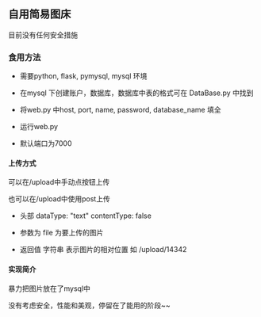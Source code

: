 ## 自用简易图床

目前没有任何安全措施

### 食用方法

* 需要python, flask, pymysql, mysql 环境

* 在mysql 下创建账户，数据库，数据库中表的格式可在 DataBase.py 中找到

* 将web.py 中host, port, name, password, database_name 填全

* 运行web.py

* 默认端口为7000

#### 上传方式

可以在/upload中手动点按钮上传

也可以在/upload中使用post上传

* 头部  dataType: "text"  contentType: false

* 参数为 file 为要上传的图片

* 返回值 字符串 表示图片的相对位置 如 /upload/14342

#### 实现简介

暴力把图片放在了mysql中

没有考虑安全，性能和美观，停留在了能用的阶段~~